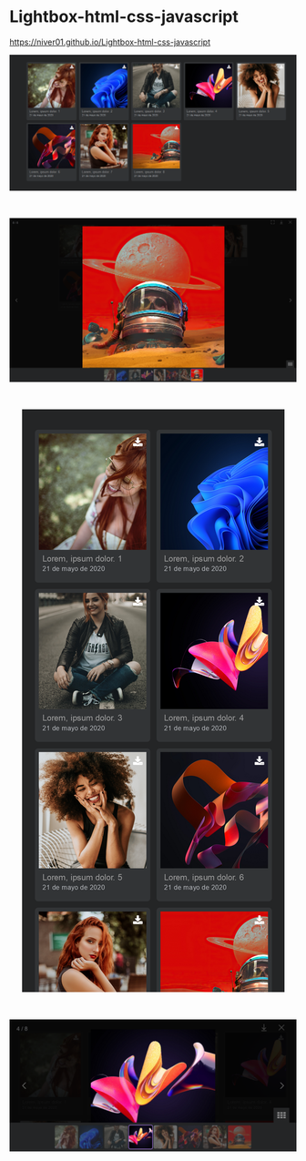 # Lightbox-html-css-javascript

https://niver01.github.io/Lightbox-html-css-javascript

<p align="center">
  <img src="./image/ligthbox-desktop-1.png" />
</p>
<br/>
<p align="center">
  <img src="./image/ligthbox-desktop-2.png" />
</p>
<br/>
<p align="center">
  <img src="./image/ligthbox-movil-1.png" />
</p>
<br/>
<p align="center">
  <img src="./image/ligthbox-movil-2.png" />
</p>
